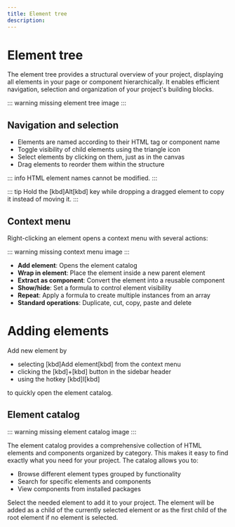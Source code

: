 ```yaml
---
title: Element tree
description:
---
```


# Element tree
The element tree provides a structural overview of your project, displaying all elements in your page or component hierarchically. It enables efficient navigation, selection and organization of your project's building blocks.

::: warning
missing element tree image
:::

## Navigation and selection
- Elements are named according to their HTML tag or component name
- Toggle visibility of child elements using the triangle icon
- Select elements by clicking on them, just as in the canvas
- Drag elements to reorder them within the structure

::: info
HTML element names cannot be modified.
:::

::: tip
Hold the [kbd]Alt[kbd] key while dropping a dragged element to copy it instead of moving it.
:::

## Context menu
Right-clicking an element opens a context menu with several actions:

::: warning
missing context menu image
:::

- **Add element**: Opens the element catalog
- **Wrap in element**: Place the element inside a new parent element
- **Extract as component**: Convert the element into a reusable component
- **Show/hide**: Set a formula to control element visibility
- **Repeat**: Apply a formula to create multiple instances from an array
- **Standard operations**: Duplicate, cut, copy, paste and delete

# Adding elements
Add new element by
- selecting [kbd]Add element[kbd] from the context menu
- clicking the [kbd]+[kbd] button in the sidebar header
- using the hotkey [kbd]I[kbd] 

to quickly open the element catalog.

## Element catalog
::: warning
missing element catalog image
:::

The element catalog provides a comprehensive collection of HTML elements and components organized by category. This makes it easy to find exactly what you need for your project. The catalog allows you to:
- Browse different element types grouped by functionality
- Search for specific elements and components
- View components from installed packages

Select the needed element to add it to your project. The element will be added as a child of the currently selected element or as the first child of the root element if no element is selected.